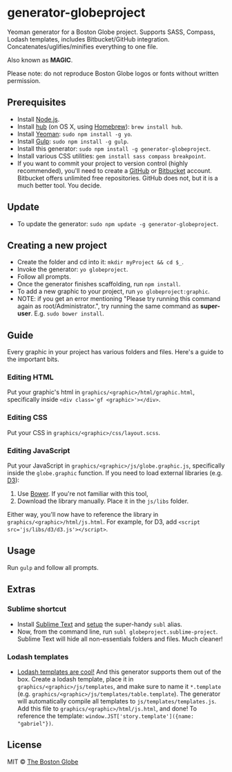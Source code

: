 # generator-globeproject

Yeoman generator for a Boston Globe project. Supports SASS, Compass, Lodash templates, includes Bitbucket/GitHub integration. Concatenates/uglifies/minifies everything to one file.

Also known as **MAGIC**.

Please note: do not reproduce Boston Globe logos or fonts without written permission.

## Prerequisites

- Install [Node.js](http://nodejs.org/).
- Install [hub](https://github.com/github/hub) (on OS X, using [Homebrew](http://brew.sh)): `brew install hub`.
- Install [Yeoman](http://yeoman.io/): `sudo npm install -g yo`.
- Install [Gulp](https://github.com/gulpjs/gulp): `sudo npm install -g gulp`.
- Install this generator: `sudo npm install -g generator-globeproject`.
- Install various CSS utilities: `gem install sass compass breakpoint`.
- If you want to commit your project to version control (highly recommended), you'll need to create a [GitHub](http://github.com) or [Bitbucket](http://bitbucket.org) account. Bitbucket offers unlimited free repositories. GitHub does not, but it is a much better tool. You decide.

## Update

- To update the generator: `sudo npm update -g generator-globeproject`.

## Creating a new project
- Create the folder and cd into it: `mkdir myProject && cd $_`.
- Invoke the generator: `yo globeproject`.
- Follow all prompts.
- Once the generator finishes scaffolding, run `npm install`.
- To add a new graphic to your project, run `yo globeproject:graphic`.
- NOTE: if you get an error mentioning "Please try running this command again as root/Administrator.", try running the same command as **super-user**. E.g. `sudo bower install`.

## Guide

Every graphic in your project has various folders and files. Here's a guide to the important bits.

### Editing HTML

Put your graphic's html in `graphics/<graphic>/html/graphic.html`, specifically inside `<div class='gf <graphic>'></div>`.

### Editing CSS

Put your CSS in `graphics/<graphic>/css/layout.scss`.

### Editing JavaScript

Put your JavaScript in `graphics/<graphic>/js/globe.graphic.js`, specifically inside the `globe.graphic` function. If you need to load external libraries (e.g. [D3](http://d3js.org/)):

1. Use [Bower](http://bower.io/). If you're not familiar with this tool,
2. Download the library manually. Place it in the `js/libs` folder.

Either way, you'll now have to reference the library in `graphics/<graphic>/html/js.html`. For example, for D3, add `<script src='js/libs/d3/d3.js'></script>`.

## Usage

Run `gulp` and follow all prompts.

## Extras

### Sublime shortcut

- Install [Sublime Text](http://www.sublimetext.com/3) and [setup](http://crabonature.pl/posts/20-sublime-text-3-on-os-x-terminal) the super-handy `subl` alias.
- Now, from the command line, run `subl globeproject.sublime-project`. Sublime Text will hide all non-essentials folders and files. Much cleaner!

### Lodash templates

- [Lodash templates are cool!](http://lodash.com/docs#template) And this generator supports them out of the box. Create a lodash template, place it in `graphics/<graphic>/js/templates`, and make sure to name it `*.template` (e.g. `graphics/<graphic>/js/templates/table.template`). The generator will automatically compile all templates to `js/templates/templates.js`. Add this file to `graphics/<graphic>/html/js.html`, and done! To reference the template: `window.JST['story.template']({name: "gabriel"})`.

## License

MIT © [The Boston Globe](http://github.com/BostonGlobe)
